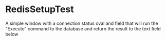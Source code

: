 # RedisSetupTest
A simple window with a connection status oval and field that will run the "Execute" command to the database and return the result to the text field below
